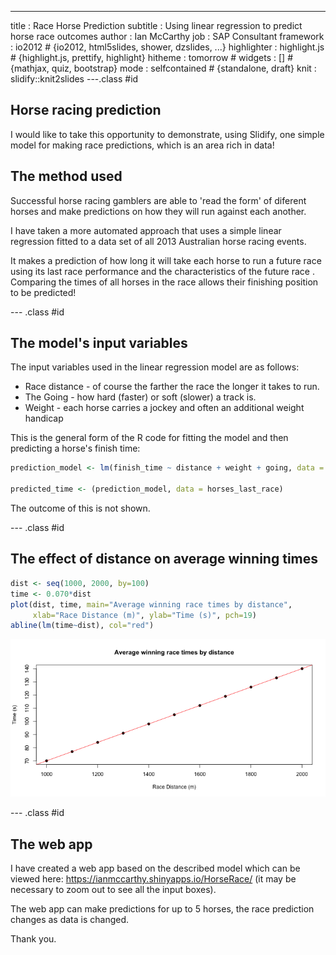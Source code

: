 ---
title       : Race Horse Prediction
subtitle    : Using linear regression to predict horse race outcomes
author      : Ian McCarthy
job         : SAP Consultant
framework   : io2012        # {io2012, html5slides, shower, dzslides, ...}
highlighter : highlight.js  # {highlight.js, prettify, highlight}
hitheme     : tomorrow      # 
widgets     : []            # {mathjax, quiz, bootstrap}
mode        : selfcontained # {standalone, draft}
knit        : slidify::knit2slides
---.class #id 
## Horse racing prediction

I would like to take this opportunity to demonstrate, using Slidify, one simple model for making race predictions, which is an area rich in data!

 
## The method used

Successful horse racing gamblers are able to 'read the form' of diferent horses and make predictions on how they will run against each another.

I have taken a more automated approach that uses a simple linear regression fitted to a data set of all 2013 Australian horse racing events.

It makes a prediction of how long it will take each horse to run a future race using its last race performance and the characteristics of the future race . Comparing the times of all horses in the race allows their finishing position to be predicted!


--- .class #id 
## The model's input variables

The input variables used in the linear regression model are as follows:

- Race distance - of course the farther the race the longer it takes to run.
- The Going - how hard (faster) or soft (slower) a track is.
- Weight - each horse carries a jockey and often an additional weight handicap


This is the general form of the R code for fitting the model and then predicting a horse's finish time:


```r
prediction_model <- lm(finish_time ~ distance + weight + going, data = aust_races_2013)

predicted_time <- (prediction_model, data = horses_last_race)
```
The outcome of this is not shown.

--- .class #id 
## The effect of distance on average winning times


```r
dist <- seq(1000, 2000, by=100)
time <- 0.070*dist
plot(dist, time, main="Average winning race times by distance", 
     xlab="Race Distance (m)", ylab="Time (s)", pch=19)
abline(lm(time~dist), col="red")
```

![plot of chunk unnamed-chunk-2](assets/fig/unnamed-chunk-2.png) 

--- .class #id 
## The web app

I have created a web app based on the described model which can be viewed here: https://ianmccarthy.shinyapps.io/HorseRace/ (it may be necessary to zoom out to see all the input boxes).

The web app can make predictions for up to 5 horses, the race prediction changes as data is changed.

Thank you.
